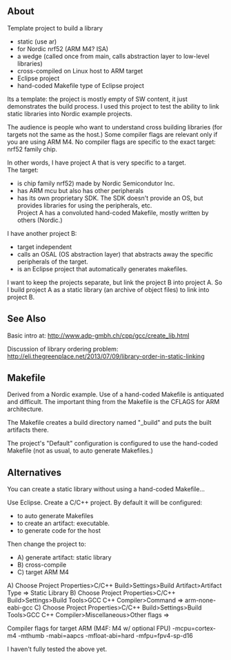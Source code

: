 
About
-

Template project to build a library
- static (use ar)
- for Nordic nrf52 (ARM M4? ISA)
- a wedge (called once from main, calls abstraction layer to low-level libraries)
- cross-compiled on Linux host to ARM target
- Eclipse project
- hand-coded Makefile type of Eclipse project

Its a template: the project is mostly empty of SW content, it just demonstrates the build process.  I used this project to test the ability to link static libraries into Nordic example projects.

The audience is people who want to understand cross building libraries (for targets not the same as the host.)  Some compiler flags are relevant only if you are using ARM M4.  No compiler flags are specific to the exact target: nrf52 family chip.

In other words, I have project A that is very specific to a target.  
The target:
- is chip family nrf52) made by Nordic Semicondutor Inc.
- has ARM mcu but also has other peripherals
- has its own proprietary SDK.  The SDK doesn't provide an OS, but provides libraries for using the peripherals, etc.  
Project A has a convoluted hand-coded Makefile, mostly written by others (Nordic.)

I have another project B:
- target independent
- calls an OSAL (OS abstraction layer) that abstracts away the specific peripherals of the target.  
- is an Eclipse project that automatically generates makefiles.

I want to keep the projects separate, but link the project B into project A.  So I build project A as a static library (an archive of object files) to link into project B.

See Also
-

Basic intro at: http://www.adp-gmbh.ch/cpp/gcc/create_lib.html

Discussion of library ordering problem: http://eli.thegreenplace.net/2013/07/09/library-order-in-static-linking


Makefile
-

Derived from a Nordic example.  Use of a hand-coded Makefile is antiquated and difficult.  The important thing from the Makefile is the CFLAGS for ARM architecture.

The Makefile creates a build directory named "_build" and puts the built artifacts there.

The project's "Default" configuration is configured to use the hand-coded Makefile (not as usual, to auto generate Makefiles.)

Alternatives
-

You can create a static library without using a hand-coded Makefile...

Use Eclipse.   Create a C/C++ project. By default it will be configured:
- to auto generate Makefiles 
- to create an artifact: executable.
- to generate code for the host

Then change the project to:
- A) generate artifact: static library
- B) cross-compile
- C) target ARM M4

A) Choose Project Properties>C/C++ Build>Settings>Build Artifact>Artifact Type =>  Static Library
B) Choose Project Properties>C/C++ Build>Settings>Build Tools>GCC C++ Compiler>Command => arm-none-eabi-gcc
C) Choose Project Properties>C/C++ Build>Settings>Build Tools>GCC C++ Compiler>Miscellaneous>Other flags => <insert compiler flags for target ARM>

Compiler flags for target ARM (M4F: M4 w/ optional FPU) 
-mcpu=cortex-m4
-mthumb
-mabi=aapcs
-mfloat-abi=hard 
-mfpu=fpv4-sp-d16


I haven't fully tested the above yet.